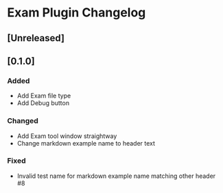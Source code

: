 <!-- Keep a Changelog guide -> https://keepachangelog.com -->

# Exam Plugin Changelog

## [Unreleased]

## [0.1.0]
### Added
- Add Exam file type
- Add Debug button

### Changed
- Add Exam tool window straightway
- Change markdown example name to header text

### Fixed
- Invalid test name for markdown example name matching other header #8

